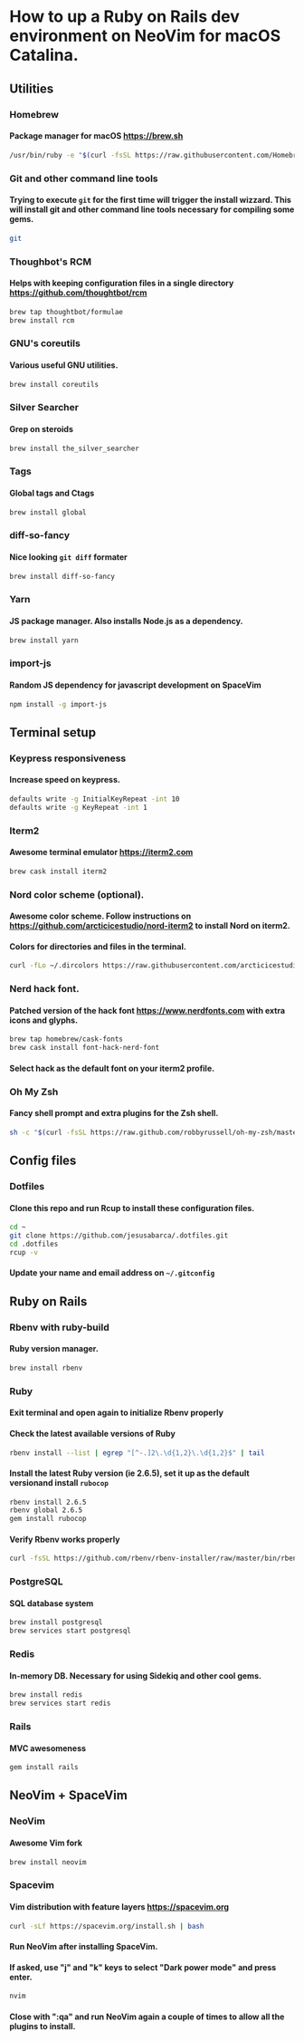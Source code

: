 # How to up a Ruby on Rails dev environment on NeoVim for macOS Catalina.

## Utilities

### Homebrew
#### Package manager for macOS https://brew.sh
```zsh
/usr/bin/ruby -e "$(curl -fsSL https://raw.githubusercontent.com/Homebrew/install/master/install)"
```

### Git and other command line tools
#### Trying to execute `git` for the first time will trigger the install wizzard. This will install git and other command line tools necessary for compiling some gems.
```zsh
git
```

### Thoughbot's RCM
#### Helps with keeping configuration files in a single directory https://github.com/thoughtbot/rcm
```zsh
brew tap thoughtbot/formulae
brew install rcm
```

### GNU's coreutils
#### Various useful GNU utilities.
```zsh
brew install coreutils
```

### Silver Searcher
#### Grep on steroids
```zsh
brew install the_silver_searcher
```

### Tags
#### Global tags and Ctags
```zsh
brew install global
```

### diff-so-fancy
#### Nice looking `git diff` formater
```zsh
brew install diff-so-fancy
```

### Yarn
#### JS package manager. Also installs Node.js as a dependency.
```zsh
brew install yarn
```

### import-js
#### Random JS dependency for javascript development on SpaceVim
```zsh
npm install -g import-js
```

## Terminal setup

### Keypress responsiveness
#### Increase speed on keypress.
```zsh
defaults write -g InitialKeyRepeat -int 10
defaults write -g KeyRepeat -int 1
```

### Iterm2
#### Awesome terminal emulator https://iterm2.com
```zsh
brew cask install iterm2
```

### Nord color scheme (optional).
#### Awesome color scheme. Follow instructions on https://github.com/arcticicestudio/nord-iterm2 to install Nord on iterm2.
#### Colors for directories and files in the terminal.
```zsh
curl -fLo ~/.dircolors https://raw.githubusercontent.com/arcticicestudio/nord-dircolors/develop/src/dir_colors
```

### Nerd hack font.
#### Patched version of the hack font https://www.nerdfonts.com with extra icons and glyphs.
```zsh
brew tap homebrew/cask-fonts
brew cask install font-hack-nerd-font
```
#### Select hack as the default font on your iterm2 profile.

### Oh My Zsh
#### Fancy shell prompt and extra plugins for the Zsh shell.
```zsh
sh -c "$(curl -fsSL https://raw.github.com/robbyrussell/oh-my-zsh/master/tools/install.sh)"
```

## Config files

### Dotfiles
#### Clone this repo and run Rcup to install these configuration files.
```zsh
cd ~
git clone https://github.com/jesusabarca/.dotfiles.git
cd .dotfiles
rcup -v
```
#### Update your name and email address on `~/.gitconfig`

## Ruby on Rails

### Rbenv with ruby-build
#### Ruby version manager.
```zsh
brew install rbenv
```

### Ruby
#### Exit terminal and open again to initialize Rbenv properly
#### Check the latest available versions of Ruby
```zsh
rbenv install --list | egrep "[^-.]2\.\d{1,2}\.\d{1,2}$" | tail
```
#### Install the latest Ruby version (ie 2.6.5), set it up as the default versionand install `rubocop`
```zsh
rbenv install 2.6.5
rbenv global 2.6.5
gem install rubocop
```
#### Verify Rbenv works properly
```zsh
curl -fsSL https://github.com/rbenv/rbenv-installer/raw/master/bin/rbenv-doctor | bash
```

### PostgreSQL
#### SQL database system
```zsh
brew install postgresql
brew services start postgresql
```

### Redis
#### In-memory DB. Necessary for using Sidekiq and other cool gems.
```zsh
brew install redis
brew services start redis
```

### Rails
#### MVC awesomeness
```zsh
gem install rails
```

## NeoVim + SpaceVim

### NeoVim
#### Awesome Vim fork
```zsh
brew install neovim
````

### Spacevim
#### Vim distribution with feature layers https://spacevim.org
```zsh
curl -sLf https://spacevim.org/install.sh | bash
```
#### Run NeoVim after installing SpaceVim.
#### If asked, use "j" and "k" keys to select "Dark power mode" and press enter.
```zsh
nvim
```
#### Close with ":qa" and run NeoVim again a couple of times to allow all the plugins to install.
